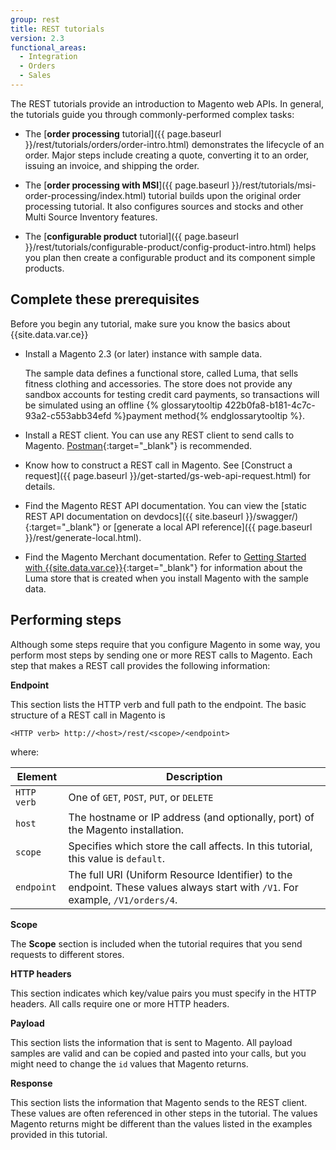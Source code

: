 ```yaml
---
group: rest
title: REST tutorials
version: 2.3
functional_areas:
  - Integration
  - Orders
  - Sales
---
```


The REST tutorials provide an introduction to Magento web APIs. In general, the tutorials guide you through commonly-performed complex tasks:

* The [**order processing** tutorial]({{ page.baseurl }}/rest/tutorials/orders/order-intro.html) demonstrates the lifecycle of an order. Major steps include creating a quote, converting it to an order, issuing an invoice, and shipping the order.

* The [**order processing with MSI**]({{ page.baseurl }}/rest/tutorials/msi-order-processing/index.html) tutorial builds upon the original order processing tutorial. It also configures sources and stocks and other Multi Source Inventory features.

* The [**configurable product** tutorial]({{ page.baseurl }}/rest/tutorials/configurable-product/config-product-intro.html) helps you plan then create a configurable product and its component simple products.

## Complete these prerequisites

Before you begin any tutorial, make sure you know the basics about {{site.data.var.ce}}

* Install a Magento 2.3 (or later) instance with sample data.

  The sample data defines a functional store, called Luma, that sells fitness clothing and accessories. The store does not provide any sandbox accounts for testing credit card payments, so transactions will be simulated using an offline {% glossarytooltip 422b0fa8-b181-4c7c-93a2-c553abb34efd %}payment method{% endglossarytooltip %}.

* Install a REST client. You can use any REST client to send calls to Magento. [Postman](https://www.getpostman.com/){:target="_blank"} is recommended.

* Know how to construct a REST call in Magento. See [Construct a request]({{ page.baseurl }}/get-started/gs-web-api-request.html) for details.

* Find the Magento REST API documentation. You can view the [static REST API documentation on devdocs]({{ site.baseurl }}/swagger/){:target="_blank"} or [generate a local API reference]({{ page.baseurl }}/rest/generate-local.html).

* Find the Magento Merchant documentation. Refer to [Getting Started with {{site.data.var.ce}}](http://docs.magento.com/m2/ce/user_guide/getting-started.html){:target="_blank"} for information about the Luma store that is created when you install Magento with the sample data.

## Performing steps

Although some steps require that you configure Magento in some way, you perform most steps by sending one or more REST calls to Magento. Each step that makes a REST call provides the following information:

**Endpoint**

This section lists the HTTP verb and full path to the endpoint. The basic structure of a REST call in Magento is

`<HTTP verb> http://<host>/rest/<scope>/<endpoint>`

where:

Element | Description
--- | ---
`HTTP verb` | One of `GET`, `POST`, `PUT`, or `DELETE`
`host` | The hostname or IP address (and optionally, port) of the Magento installation.
`scope` | Specifies which store the call affects. In this tutorial, this value is `default`.
`endpoint` | The full URI (Uniform Resource Identifier) to the endpoint. These values always start with `/V1`. For example, `/V1/orders/4`.

**Scope**

The **Scope** section is included when the tutorial requires that you send requests to different stores.

**HTTP headers**

This section indicates which key/value pairs you must specify in the HTTP headers. All calls require one or more HTTP headers.

**Payload**

This section lists the information that is sent to Magento. All payload samples are valid and can be copied and pasted into your calls, but you might need to change the `id` values that Magento returns.

**Response**

This section lists the information that Magento sends to the REST client. These values are often referenced in other steps in the tutorial. The values Magento returns might be different than the values listed in the examples provided in this tutorial.
